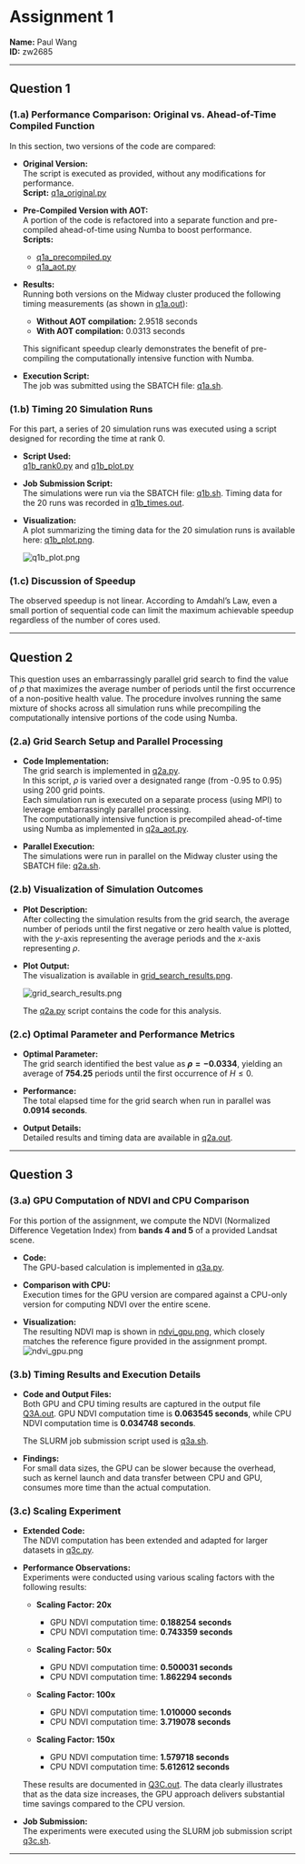 # Assignment 1
**Name:** Paul Wang  
**ID:** zw2685

---

## Question 1

### (1.a) Performance Comparison: Original vs. Ahead-of-Time Compiled Function

In this section, two versions of the code are compared:

- **Original Version:**  
  The script is executed as provided, without any modifications for performance.  
  **Script:** [q1a_original.py](https://github.com/PaulWang-Uchicago/MACS30123-Assignment-PaulWang/blob/main/A1/q1/q1a_original.py)

- **Pre-Compiled Version with AOT:**  
  A portion of the code is refactored into a separate function and pre-compiled ahead-of-time using Numba to boost performance.  
  **Scripts:**  
  - [q1a_precompiled.py](https://github.com/PaulWang-Uchicago/MACS30123-Assignment-PaulWang/blob/main/A1/q1/q1a_precompiled.py)  
  - [q1a_aot.py](https://github.com/PaulWang-Uchicago/MACS30123-Assignment-PaulWang/blob/main/A1/q1/q1a_aot.py)

- **Results:**  
  Running both versions on the Midway cluster produced the following timing measurements (as shown in [q1a.out](https://github.com/PaulWang-Uchicago/MACS30123-Assignment-PaulWang/blob/main/A1/q1/q1a.out)):
  - **Without AOT compilation:** 2.9518 seconds  
  - **With AOT compilation:** 0.0313 seconds

  This significant speedup clearly demonstrates the benefit of pre-compiling the computationally intensive function with Numba.

- **Execution Script:**  
  The job was submitted using the SBATCH file: [q1a.sh](https://github.com/PaulWang-Uchicago/MACS30123-Assignment-PaulWang/blob/main/A1/q1/q1a.sh).

### (1.b) Timing 20 Simulation Runs

For this part, a series of 20 simulation runs was executed using a script designed for recording the time at rank 0.

- **Script Used:**  
  [q1b_rank0.py](https://github.com/PaulWang-Uchicago/MACS30123-Assignment-PaulWang/blob/main/A1/q1/q1b_rank0.py) and [q1b_plot.py](https://github.com/PaulWang-Uchicago/MACS30123-Assignment-PaulWang/blob/main/A1/q1/q1b_plot.py)

- **Job Submission Script:**  
  The simulations were run via the SBATCH file: [q1b.sh](https://github.com/PaulWang-Uchicago/MACS30123-Assignment-PaulWang/blob/main/A1/q1/q1b.sh). Timing data for the 20 runs was recorded in [q1b_times.out](https://github.com/PaulWang-Uchicago/MACS30123-Assignment-PaulWang/blob/main/A1/q1/q1b_times.out).

- **Visualization:**  
  A plot summarizing the timing data for the 20 simulation runs is available here: [q1b_plot.png](https://github.com/PaulWang-Uchicago/MACS30123-Assignment-PaulWang/blob/main/A1/q1/q1b_plot.png).

  ![q1b_plot.png](https://github.com/PaulWang-Uchicago/MACS30123-Assignment-PaulWang/blob/main/A1/q1/q1b_plot.png)

### (1.c) Discussion of Speedup

The observed speedup is not linear. According to Amdahl’s Law, even a small portion of sequential code can limit the maximum achievable speedup regardless of the number of cores used.

---

## Question 2

This question uses an embarrassingly parallel grid search to find the value of $\rho$ that maximizes the average number of periods until the first occurrence of a non-positive health value. The procedure involves running the same mixture of shocks across all simulation runs while precompiling the computationally intensive portions of the code using Numba.

### (2.a) Grid Search Setup and Parallel Processing

- **Code Implementation:**  
  The grid search is implemented in [q2a.py](https://github.com/PaulWang-Uchicago/MACS30123-Assignment-PaulWang/blob/main/A1/q2/q2a.py).  
  In this script, $\rho$ is varied over a designated range (from -0.95 to 0.95) using 200 grid points.  
  Each simulation run is executed on a separate process (using MPI) to leverage embarrassingly parallel processing.  
  The computationally intensive function is precompiled ahead-of-time using Numba as implemented in [q2a_aot.py](https://github.com/PaulWang-Uchicago/MACS30123-Assignment-PaulWang/blob/main/A1/q2/q2a_aot.py).

- **Parallel Execution:**  
  The simulations were run in parallel on the Midway cluster using the SBATCH file: [q2a.sh](https://github.com/PaulWang-Uchicago/MACS30123-Assignment-PaulWang/blob/main/A1/q2/q2a.sh).

### (2.b) Visualization of Simulation Outcomes

- **Plot Description:**  
  After collecting the simulation results from the grid search, the average number of periods until the first negative or zero health value is plotted, with the $y$-axis representing the average periods and the $x$-axis representing $\rho$.

- **Plot Output:**  
  The visualization is available in [grid_search_results.png](https://github.com/PaulWang-Uchicago/MACS30123-Assignment-PaulWang/blob/main/A1/q2/grid_search_results.png).
  
    ![grid_search_results.png](https://github.com/PaulWang-Uchicago/MACS30123-Assignment-PaulWang/blob/main/A1/q2/grid_search_results.png)
  
  The [q2a.py](https://github.com/PaulWang-Uchicago/MACS30123-Assignment-PaulWang/blob/main/A1/q2/q2a.py) script contains the code for this analysis.

### (2.c) Optimal Parameter and Performance Metrics

- **Optimal Parameter:**  
  The grid search identified the best value as **$\rho = -0.0334$**, yielding an average of **754.25** periods until the first occurrence of $H \leq 0$.

- **Performance:**  
  The total elapsed time for the grid search when run in parallel was **0.0914 seconds**.  

- **Output Details:**  
  Detailed results and timing data are available in [q2a.out](https://github.com/PaulWang-Uchicago/MACS30123-Assignment-PaulWang/blob/main/A1/q2/q2a.out).

---

## Question 3

### (3.a) GPU Computation of NDVI and CPU Comparison

For this portion of the assignment, we compute the NDVI (Normalized Difference Vegetation Index) from **bands 4 and 5** of a provided Landsat scene.

- **Code:**  
  The GPU-based calculation is implemented in [q3a.py](https://github.com/PaulWang-Uchicago/MACS30123-Assignment-PaulWang/blob/main/A1/q3/q3a.py).

- **Comparison with CPU:**  
  Execution times for the GPU version are compared against a CPU-only version for computing NDVI over the entire scene.

- **Visualization:**  
  The resulting NDVI map is shown in [ndvi_gpu.png](https://github.com/PaulWang-Uchicago/MACS30123-Assignment-PaulWang/blob/main/A1/q3/ndvi_gpu.png), which closely matches the reference figure provided in the assignment prompt.
  ![ndvi_gpu.png](https://github.com/PaulWang-Uchicago/MACS30123-Assignment-PaulWang/blob/main/A1/q3/ndvi_gpu.png)

### (3.b) Timing Results and Execution Details

- **Code and Output Files:**  
  Both GPU and CPU timing results are captured in the output file [Q3A.out](https://github.com/PaulWang-Uchicago/MACS30123-Assignment-PaulWang/blob/main/A1/q3/Q3A.out). GPU NDVI computation time is **0.063545 seconds**, while 
  CPU NDVI computation time is **0.034748 seconds**.
 
  The SLURM job submission script used is [q3a.sh](https://github.com/PaulWang-Uchicago/MACS30123-Assignment-PaulWang/blob/main/A1/q3/q3a.sh).

- **Findings:**  
  For small data sizes, the GPU can be slower because the overhead, such as kernel launch and data transfer between CPU and GPU, consumes more time than the actual computation.

### (3.c) Scaling Experiment

- **Extended Code:**  
  The NDVI computation has been extended and adapted for larger datasets in [q3c.py](https://github.com/PaulWang-Uchicago/MACS30123-Assignment-PaulWang/blob/main/A1/q3/q3c.py).

- **Performance Observations:**  
  Experiments were conducted using various scaling factors with the following results:

  - **Scaling Factor: 20x**  
    - GPU NDVI computation time: **0.188254 seconds**  
    - CPU NDVI computation time: **0.743359 seconds**

  - **Scaling Factor: 50x**  
    - GPU NDVI computation time: **0.500031 seconds**  
    - CPU NDVI computation time: **1.862294 seconds**

  - **Scaling Factor: 100x**  
    - GPU NDVI computation time: **1.010000 seconds**  
    - CPU NDVI computation time: **3.719078 seconds**

  - **Scaling Factor: 150x**  
    - GPU NDVI computation time: **1.579718 seconds**  
    - CPU NDVI computation time: **5.612612 seconds**

  These results are documented in [Q3C.out](https://github.com/PaulWang-Uchicago/MACS30123-Assignment-PaulWang/blob/main/A1/q3/Q3C.out). The data clearly illustrates that as the data size increases, the GPU approach delivers substantial time savings compared to the CPU version.
  
- **Job Submission:**  
  The experiments were executed using the SLURM job submission script [q3c.sh](https://github.com/PaulWang-Uchicago/MACS30123-Assignment-PaulWang/blob/main/A1/q3/q3c.sh).

---
